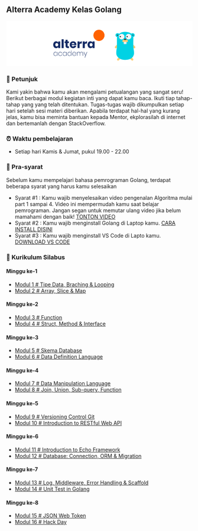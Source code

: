## Alterra Academy Kelas Golang

![Header](assets/banner.png)

### 📢 Petunjuk

Kami yakin bahwa kamu akan mengalami petualangan yang sangat seru! Berikut berbagai modul kegiatan inti yang dapat kamu baca. Ikuti tiap tahap-tahap yang yang telah ditentukan. Tugas-tugas wajib dikumpulkan setiap hari setelah sesi materi diberikan. Apabila terdapat hal-hal yang kurang jelas, kamu bisa meminta bantuan kepada Mentor, ekplorasilah di internet dan bertemanlah dengan StackOverflow.

### ⏰ Waktu pembelajaran
- Setiap hari Kamis & Jumat, pukul 19.00 - 22.00

### 🔑 Pra-syarat
Sebelum kamu mempelajari bahasa pemrograman Golang, terdapat beberapa syarat yang harus kamu selesaikan
- Syarat #1 : Kamu wajib menyelesaikan video pengenalan Algoritma mulai part 1 sampai 4. Video ini mempermudah kamu saat belajar pemrograman. Jangan segan untuk memutar ulang video jika belum mamahami dengan baik! [TONTON VIDEO](https://www.youtube.com/watch?v=bGcW9nQ8vEE&list=PL3WF_ooYwH1c1xD4vS4zs6tIA5qd9UmQt&index=2&t=0s)
- Syarat #2 : Kamu wajib menginstall Golang di Laptop kamu. [CARA INSTALL DISINI](https://dasarpemrogramangolang.novalagung.com/2-instalasi-golang.html)
- Syarat #3 : Kamu wajib menginstall VS Code di Lapto kamu. [DOWNLOAD VS CODE](https://code.visualstudio.com/download)

### 📘 Kurikulum Silabus
#### Minggu ke-1
- [Modul 1 # Tipe Data, Braching & Looping](./src/modul-go-1.md)
- [Modul 2 # Array, Slice & Map](./src/modul-go-2.md)
#### Minggu ke-2
- [Modul 3 # Function](./src/modul-go-3.md)
- [Modul 4 # Struct, Method & Interface](./src/modul-go-4.md)
#### Minggu ke-3
- [Modul 5 # Skema Database](./src/modul-go-6.md)
- [Modul 6 # Data Definition Language](./src/modul-go-7.md)
#### Minggu ke-4
- [Modul 7 # Data Manipulation Language](./src/modul-go-8.md)
- [Modul 8 # Join, Union, Sub-query, Function](./src/modul-go-9.md)
#### Minggu ke-5
- [Modul 9 # Versioning Control Git](./src/modul-go-5.md)
- [Modul 10 # Introduction to RESTful Web API](./src/modul-go-14.md)
#### Minggu ke-6
- [Modul 11 # Introduction to Echo Framework](./src/modul-go-10.md)
- [Modul 12 # Database: Connection, ORM & Migration](./src/modul-go-11.md)
#### Minggu ke-7
- [Modul 13 # Log, Middleware, Error Handling & Scaffold](./src/modul-go-12.md)
- [Modul 14 # Unit Test in Golang](./src/modul-go-13.md)
#### Minggu ke-8
- [Modul 15 # JSON Web Token](./src/modul-go-15.md)
- [Modul 16 # Hack Day](./src/modul-go-16.md)